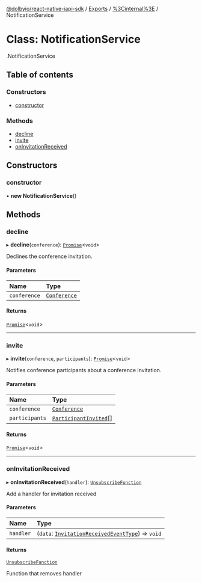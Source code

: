 [@dolbyio/react-native-iapi-sdk](../README.md) / [Exports](../modules.md) / [%3Cinternal%3E](../modules/_internal_.md) / NotificationService

# Class: NotificationService

[<internal>](../modules/_internal_.md).NotificationService

## Table of contents

### Constructors

- [constructor](_internal_.NotificationService.md#constructor)

### Methods

- [decline](_internal_.NotificationService.md#decline)
- [invite](_internal_.NotificationService.md#invite)
- [onInvitationReceived](_internal_.NotificationService.md#oninvitationreceived)

## Constructors

### constructor

• **new NotificationService**()

## Methods

### decline

▸ **decline**(`conference`): [`Promise`](../modules/_internal_.md#promise)<`void`\>

Declines the conference invitation.

#### Parameters

| Name | Type |
| :------ | :------ |
| `conference` | [`Conference`](../interfaces/_internal_.Conference.md) |

#### Returns

[`Promise`](../modules/_internal_.md#promise)<`void`\>

___

### invite

▸ **invite**(`conference`, `participants`): [`Promise`](../modules/_internal_.md#promise)<`void`\>

Notifies conference participants about a conference invitation.

#### Parameters

| Name | Type |
| :------ | :------ |
| `conference` | [`Conference`](../interfaces/_internal_.Conference.md) |
| `participants` | [`ParticipantInvited`](../interfaces/_internal_.ParticipantInvited.md)[] |

#### Returns

[`Promise`](../modules/_internal_.md#promise)<`void`\>

___

### onInvitationReceived

▸ **onInvitationReceived**(`handler`): [`UnsubscribeFunction`](../modules/_internal_.md#unsubscribefunction)

Add a handler for invitation received

#### Parameters

| Name | Type |
| :------ | :------ |
| `handler` | (`data`: [`InvitationReceivedEventType`](../interfaces/_internal_.InvitationReceivedEventType.md)) => `void` |

#### Returns

[`UnsubscribeFunction`](../modules/_internal_.md#unsubscribefunction)

Function that removes handler
